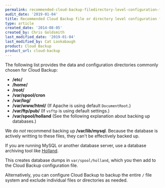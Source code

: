 ```yaml
---
permalink: recommended-cloud-backup-filedirectory-level-configuration-for-a-linux-server/
audit_date: '2019-01-04'
title: Recommended Cloud Backup file or directory level configuration for a Linux server
type: article
created_date: '2014-08-05'
created_by: Chris Goldsmith
last_modified_date: '2019-01-04'
last_modified_by: Cat Lookabaugh
product: Cloud Backup
product_url: cloud-backup
---
```


The following list provides the data and configuration directories commonly chosen for Cloud Backup:

- **/etc/**
- **/home/**
- **/root/**
- **/var/spool/cron**
- **/var/log/**
- **/var/www/html/** (If Apache is using default `DocumentRoot`.)
- **/var/ftp/pub/** (If `vsftp` is using default settings.)
- **/var/spool/holland** (See the following explanation about backing up databases.)

We do *not* recommend backing up **/var/lib/mysql**. Because the database is actively writting to these files, they can't be effectively backed up.

If you are running MySQL or another database server, use a database archiving tool like [Holland](https://community.rackspace.com/products/f/25/t/1638).

This creates database dumps in `var/spool/holland`, which you then add to the Cloud Backup configuration file.

Alternatively, you can configure Cloud Backup to backup the entire `/` file system and exclude individual files or directories as needed.
